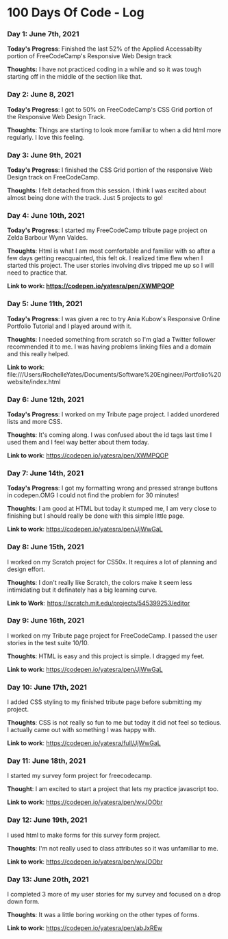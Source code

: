 # 100 Days Of Code - Log

### Day 1: June 7th, 2021 

**Today's Progress**: Finished the last 52% of the Applied Accessabilty portion of FreeCodeCamp's Responsive Web Design track

**Thoughts:** I have not practiced coding in a while and so it was tough starting off in the middle of the section like that.


### Day 2: June 8, 2021 

**Today's Progress**: I got to 50% on FreeCodeCamp's CSS Grid portion of the Responsive Web Design Track. 

**Thoughts**: Things are starting to look more familiar to when a did html more regularly. I love this feeling.

### Day 3: June 9th, 2021

**Today's Progress**:
I finished the CSS Grid portion of the responsive Web Design track on FreeCodeCamp.

**Thoughts**:
I felt detached from this session. I think I was excited about almost being done with the track. Just 5 projects to go!


### Day 4: June 10th, 2021

**Today's Progress**:
I started my FreeCodeCamp tribute page project on Zelda Barbour Wynn Valdes.

**Thoughts**:
Html is what I am most comfortable and familiar with so after a few days getting reacquainted, this felt ok. I realized time flew when I started this project. The user stories involving divs tripped me up so I will need to practice that.

**Link to work: https://codepen.io/yatesra/pen/XWMPQOP**


### Day 5: June 11th, 2021

**Today's Progress**:
I was given a rec to try Ania Kubow's Responsive Online Portfolio Tutorial and I played around with it.


**Thoughts**:
I needed something from scratch so I'm glad a Twitter follower recommended it to me. I was having problems linking files and a domain and this really helped.


**Link to work**:
file:///Users/RochelleYates/Documents/Software%20Engineer/Portfolio%20website/index.html


### Day 6: June 12th, 2021

**Today's Progress**:
I worked on my Tribute page project. I added unordered lists and more CSS. 

**Thoughts**:
It's coming along. I was confused about the id tags last time I used them and I feel way better about them today.


**Link to work**:
https://codepen.io/yatesra/pen/XWMPQOP



### Day 7: June 14th, 2021
**Today's Progress**:
I got my formatting wrong and pressed strange buttons in codepen.OMG I could not find the problem for 30 minutes!

**Thoughts**:
I am good at HTML but today it stumped me, I am very close to finishing but I should really be done with this simple little page.

**Link to work**:
https://codepen.io/yatesra/pen/JjWwGaL

### Day 8: June 15th, 2021
I worked on my Scratch project for CS50x. It requires a lot of planning and design effort.

**Thoughts**:
I don't really like Scratch, the colors make it seem less intimidating but it definately has a big learning curve.

**Link to Work**:
https://scratch.mit.edu/projects/545399253/editor


### Day 9: June 16th, 2021
I worked on my Tribute page project for FreeCodeCamp. I passed the user stories in the test suite 10/10.


**Thoughts**:
HTML is easy and this project is simple. I dragged my feet.

**Link to work**:
https://codepen.io/yatesra/pen/JjWwGaL


### Day 10: June 17th, 2021
I added CSS styling to my finished tribute page before submitting my project.

**Thoughts**:
CSS is not really so fun to me but today it did not feel so tedious. I actually came out with something I was happy with.

**Link to work**:
https://codepen.io/yatesra/full/JjWwGaL


### Day 11: June 18th, 2021
I started my survey form project for freecodecamp.

**Thought**: I am excited to start a project that lets my practice javascript too.

**Link to work**:
https://codepen.io/yatesra/pen/wvJOObr


### Day 12: June 19th, 2021
I used html to make forms for this survey form project. 

**Thoughts**:
I'm not really used to class attributes so it was unfamiliar to me.



**Link to work**: https://codepen.io/yatesra/pen/wvJOObr



### Day 13: June 20th, 2021

I completed 3 more of my user stories for my survey and focused on a drop down form.

**Thoughts**:
It was a little boring working on the other types of forms.


**Link to work**:
https://codepen.io/yatesra/pen/abJxREw
